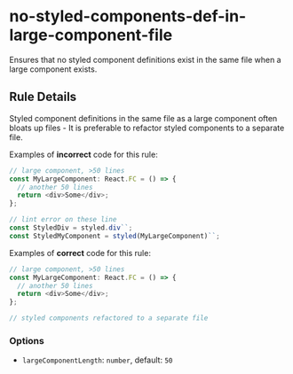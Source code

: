 # no-styled-components-def-in-large-component-file

Ensures that no styled component definitions exist in the same file when a large component exists.

## Rule Details

Styled component definitions in the same file as a large component often bloats up files - It is preferable to refactor styled components to a separate file.

Examples of **incorrect** code for this rule:

```js
// large component, >50 lines
const MyLargeComponent: React.FC = () => {
  // another 50 lines
  return <div>Some</div>;
};

// lint error on these line
const StyledDiv = styled.div``;
const StyledMyComponent = styled(MyLargeComponent)``;
```

Examples of **correct** code for this rule:

```js
// large component, >50 lines
const MyLargeComponent: React.FC = () => {
  // another 50 lines
  return <div>Some</div>;
};

// styled components refactored to a separate file
```

### Options

- `largeComponentLength`: `number`, default: `50`
